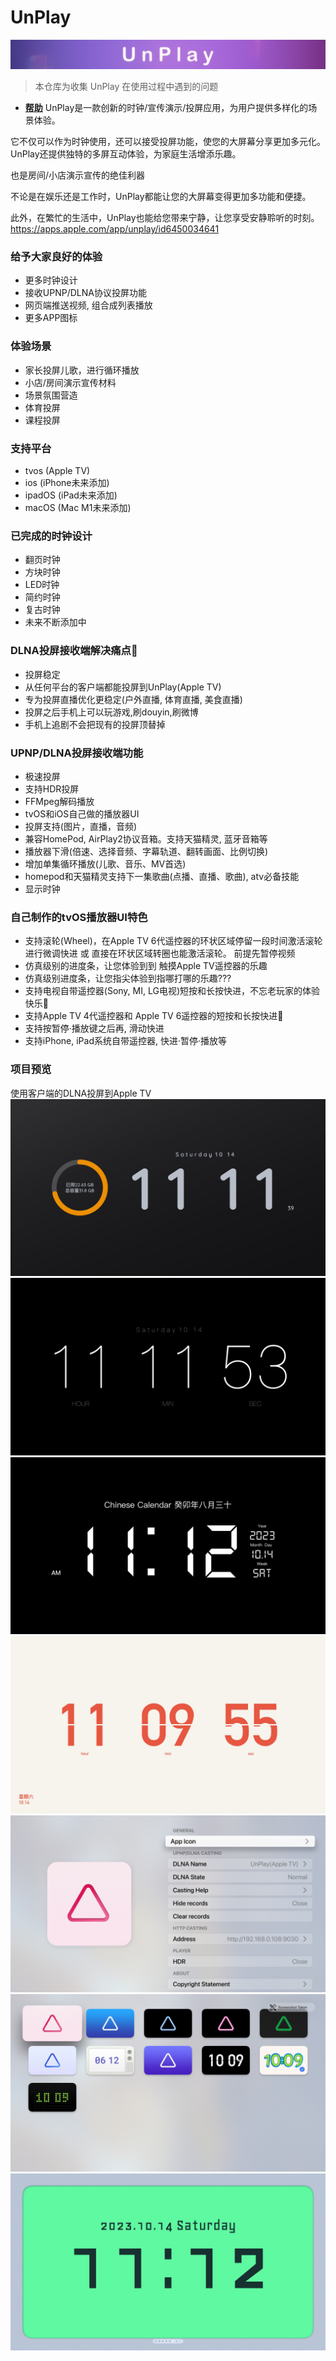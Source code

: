# UnPlay
![Banner](https://raw.githubusercontent.com/suaptv/UnPlay/main/images/UnPlay.jpg)
> 本仓库为收集 UnPlay 在使用过程中遇到的问题
- **[帮助](https://github.com/suaptv/UnPlay/blob/main/Help)**
UnPlay是一款创新的时钟/宣传演示/投屏应用，为用户提供多样化的场景体验。

它不仅可以作为时钟使用，还可以接受投屏功能，使您的大屏幕分享更加多元化。
UnPlay还提供独特的多屏互动体验，为家庭生活增添乐趣。

也是房间/小店演示宣传的绝佳利器

不论是在娱乐还是工作时，UnPlay都能让您的大屏幕变得更加多功能和便捷。

此外，在繁忙的生活中，UnPlay也能给您带来宁静，让您享受安静聆听的时刻。
https://apps.apple.com/app/unplay/id6450034641
### 给予大家良好的体验
- 更多时钟设计 
- 接收UPNP/DLNA协议投屏功能
- 网页端推送视频, 组合成列表播放
- 更多APP图标 

### 体验场景
- 家长投屏儿歌，进行循环播放
- 小店/房间演示宣传材料
- 场景氛围营造
- 体育投屏
- 课程投屏

### 支持平台
- tvos (Apple TV)
- ios (iPhone未来添加)
- ipadOS (iPad未来添加)
- macOS (Mac M1未来添加)
  
### 已完成的时钟设计
- 翻页时钟
- 方块时钟
- LED时钟
- 简约时钟
- 复古时钟
- 未来不断添加中

### DLNA投屏接收端解决痛点🎉
- 投屏稳定
- 从任何平台的客户端都能投屏到UnPlay(Apple TV)
- 专为投屏直播优化更稳定(户外直播, 体育直播, 美食直播)
- 投屏之后手机上可以玩游戏,刷douyin,刷微博
- 手机上追剧不会把现有的投屏顶替掉

### UPNP/DLNA投屏接收端功能
- 极速投屏
- 支持HDR投屏
- FFMpeg解码播放
- tvOS和iOS自己做的播放器UI
- 投屏支持(图片，直播，音频)
- 兼容HomePod, AirPlay2协议音箱。支持天猫精灵, 蓝牙音箱等
- 播放器下滑(倍速、选择音频、字幕轨道、翻转画面、比例切换)
- 增加单集循环播放(儿歌、音乐、MV首选)
- homepod和天猫精灵支持下一集歌曲(点播、直播、歌曲), atv必备技能
- 显示时钟

### 自己制作的tvOS播放器UI特色
- 支持滚轮(Wheel)，在Apple TV 6代遥控器的环状区域停留一段时间激活滚轮进行微调快进
  或 直接在环状区域转圈也能激活滚轮。
  前提先暂停视频
- 仿真级别的进度条，让您体验到到 触摸Apple TV遥控器的乐趣
- 仿真级别进度条，让您指尖体验到指哪打哪的乐趣???
- 支持电视自带遥控器(Sony, MI, LG电视)短按和长按快进，不忘老玩家的体验快乐🎉
- 支持Apple TV 4代遥控器和 Apple TV 6遥控器的短按和长按快进🎉
- 支持按暂停·播放键之后再, 滑动快进
- 支持iPhone, iPad系统自带遥控器, 快进·暂停·播放等

### 项目预览
使用客户端的DLNA投屏到Apple TV
![Screen Shot](https://raw.githubusercontent.com/suaptv/UnPlay/master/images/11.jpg)
![Screen Shot](https://raw.githubusercontent.com/suaptv/UnPlay/master/images/22.jpg)
![Screen Shot](https://raw.githubusercontent.com/suaptv/UnPlay/master/images/33.jpg)
![Screen Shot](https://raw.githubusercontent.com/suaptv/UnPlay/master/images/44.jpg)
![Screen Shot](https://raw.githubusercontent.com/suaptv/UnPlay/master/images/55.jpg)
![Screen Shot](https://raw.githubusercontent.com/suaptv/UnPlay/master/images/66.jpg)
![Screen Shot](https://raw.githubusercontent.com/suaptv/UnPlay/master/images/77.jpg)



